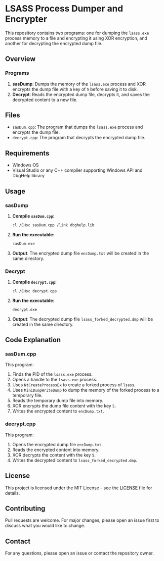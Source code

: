 
# LSASS Process Dumper and Encrypter

This repository contains two programs: one for dumping the `lsass.exe` process memory to a file and encrypting it using XOR encryption, and another for decrypting the encrypted dump file.

## Overview

### Programs

1. **sasDump**: Dumps the memory of the `lsass.exe` process and XOR encrypts the dump file with a key of `5` before saving it to disk.
2. **Decrypt**: Reads the encrypted dump file, decrypts it, and saves the decrypted content to a new file.

## Files

- `sasDum.cpp`: The program that dumps the `lsass.exe` process and encrypts the dump file.
- `decrypt.cpp`: The program that decrypts the encrypted dump file.

## Requirements

- Windows OS
- Visual Studio or any C++ compiler supporting Windows API and DbgHelp library

## Usage

### sasDump

1. **Compile `sasDum.cpp`**:
    ```sh
    cl /EHsc sasDum.cpp /link dbghelp.lib
    ```

2. **Run the executable**:
    ```sh
    sasDum.exe
    ```

3. **Output**: The encrypted dump file `encDump.txt` will be created in the same directory.

### Decrypt

1. **Compile `decrypt.cpp`**:
    ```sh
    cl /EHsc decrypt.cpp
    ```

2. **Run the executable**:
    ```sh
    decrypt.exe
    ```

3. **Output**: The decrypted dump file `lsass_forked_decrypted.dmp` will be created in the same directory.

## Code Explanation

### sasDum.cpp

This program:
1. Finds the PID of the `lsass.exe` process.
2. Opens a handle to the `lsass.exe` process.
3. Uses `NtCreateProcessEx` to create a forked process of `lsass`.
4. Uses `MiniDumpWriteDump` to dump the memory of the forked process to a temporary file.
5. Reads the temporary dump file into memory.
6. XOR encrypts the dump file content with the key `5`.
7. Writes the encrypted content to `encDump.txt`.

### decrypt.cpp

This program:
1. Opens the encrypted dump file `encDump.txt`.
2. Reads the encrypted content into memory.
3. XOR decrypts the content with the key `5`.
4. Writes the decrypted content to `lsass_forked_decrypted.dmp`.

## License

This project is licensed under the MIT License - see the [LICENSE](LICENSE) file for details.

## Contributing

Pull requests are welcome. For major changes, please open an issue first to discuss what you would like to change.

## Contact

For any questions, please open an issue or contact the repository owner.
